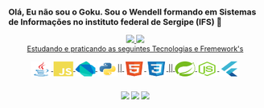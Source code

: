 ### Olá, Eu não sou o Goku. Sou o Wendell formando em Sistemas de Informações no instituto federal de Sergipe (IFS) 👋
<div align="center">
  <a href="https://github.com/wendellbruno">
  <img height="180em" src="https://github-readme-stats-eight-theta.vercel.app/api?username=johnkeven&show_icons=true&count_private=true"/>
<img height="180em" src="https://github-readme-stats-eight-theta.vercel.app/api/top-langs/?username=wendellbruno&layout=compact&langs_count=7"/>
</div>
<div align="center">Estudando e praticando as seguintes Tecnologias e Fremework's </div>
<div align="center"><br>
  <img align="center" alt="Wendell-java" height="30" width="40" src="https://raw.githubusercontent.com/devicons/devicon/master/icons/java/java-original.svg">
  <img align="center" alt="Wendell-Js" height="30" width="40" src="https://raw.githubusercontent.com/devicons/devicon/master/icons/javascript/javascript-plain.svg">
  <img align="center" alt="Wendell-dart" height="30" width="40" src="https://raw.githubusercontent.com/devicons/devicon/master/icons/dart/dart-original.svg">
  <img align="center" alt="Wendell-Python" height="30" width="40" src="https://raw.githubusercontent.com/devicons/devicon/master/icons/python/python-original.svg">||
  <img align="center" alt="Wenedll-HTML" height="30" width="40" src="https://raw.githubusercontent.com/devicons/devicon/master/icons/html5/html5-original.svg">
  <img align="center" alt="Wendell-CSS" height="30" width="40" src="https://raw.githubusercontent.com/devicons/devicon/master/icons/css3/css3-original.svg"> ||
  <img align="center" alt="Wendell-spring" height="30" width="40" src="https://raw.githubusercontent.com/devicons/devicon/master/icons/spring/spring-original.svg"> 
  <img align="center" alt="Wendell-node" height="30" width="40" src="https://raw.githubusercontent.com/devicons/devicon/master/icons/nodejs/nodejs-original.svg">
  <img align="center" alt="Wendell-flutter" height="30" width="40" src="https://raw.githubusercontent.com/devicons/devicon/master/icons/flutter/flutter-original.svg">
</div> 

##

<div align="center"> 
  <a href="https://instagram.com/_wendellbruno" target="_blank"><img src="https://img.shields.io/badge/-Instagram-%23E4405F?style=for-the-badge&logo=instagram&logoColor=white" target="_blank"></a>
  <a href = "mailto:wendellbruno.ti@gmail.com"><img src="https://img.shields.io/badge/-Gmail-%23333?style=for-the-badge&logo=gmail&logoColor=white" target="_blank"></a>
  <a href="https://www.linkedin.com/in/wendell-bruno-aa83b2219/" target="_blank"><img src="https://img.shields.io/badge/-LinkedIn-%230077B5?style=for-the-badge&logo=linkedin&logoColor=white" target="_blank"></a> 
</div>
